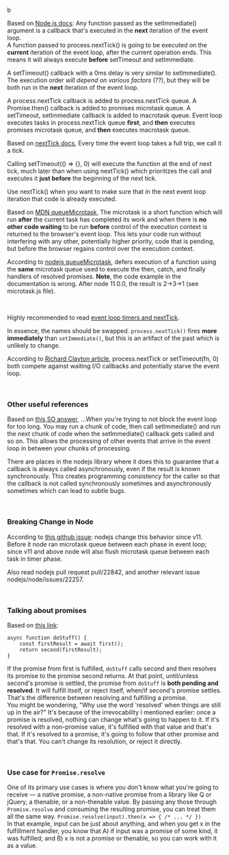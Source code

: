 b  

Based on [Node.js docs](https://nodejs.org/en/learn/asynchronous-work/understanding-setimmediate.): Any function passed as the setImmediate() argument is a callback that's executed in the **next** iteration of the event loop.  
A function passed to process.nextTick() is going to be executed on the **current** iteration of the event loop, after the current operation ends. This means it will always execute **before** setTimeout and setImmediate.

A setTimeout() callback with a 0ms delay is very similar to setImmediate(). The execution order _will depend on various factors_ (??), but they will be both run in the **next** iteration of the event loop.

A process.nextTick callback is added to process.nextTick queue. A Promise.then() callback is added to promises microtask queue. A setTimeout, setImmediate callback is added to macrotask queue. Event loop executes tasks in process.nextTick queue **first**, and **then** executes promises microtask queue, and **then** executes macrotask queue.

Based on [nextTick docs](https://nodejs.org/en/learn/asynchronous-work/understanding-processnexttick), Every time the event loop takes a full trip, we call it a tick.

Calling setTimeout(() => {}, 0) will execute the function at the end of next tick, much later than when using nextTick() which prioritizes the call and executes it **just before** the beginning of the next tick.

Use nextTick() when you want to make sure that in the next event loop iteration that code is already executed.

Based on [MDN queueMicrotask](https://developer.mozilla.org/en-US/docs/Web/API/queueMicrotask), The microtask is a short function which will run **after** the current task has completed its work and when there is **no other code waiting** to be run **before** control of the execution context is returned to the browser's event loop. This lets your code run without interfering with any other, potentially higher priority, code that is pending, but before the browser regains control over the execution context.  

According to [nodejs queueMicrotask](https://nodejs.org/api/process.html#when-to-use-queuemicrotask-vs-processnexttick), defers execution of a function using the **same** microtask queue used to execute the then, catch, and finally handlers of resolved promises. **Note**, the code example in the documentation is wrong. After node 11.0.0, the result is 2->3->1 (see microtask.js file).   

</br>

Highly recommended to read [event loop timers and nextTick](https://nodejs.org/en/guides/event-loop-timers-and-nexttick).  

In essence, the names should be swapped. `process.nextTick()` fires **more immediately** than `setImmediate()`, but this is an artifact of the past which is unlikely to change. 

According to [Richard Clayton article](https://rclayton.silvrback.com/scheduling-execution-in-node-js), process.nextTick or setTimeout(fn, 0) both compete against waiting I/O callbacks and potentially starve the event loop. 

</br>

### Other useful references

Based on [this SO answer](https://stackoverflow.com/questions/63770952/nodejs-setimmediate-function-realtime-usecase-and-example), ...When you're trying to not block the event loop for too long. You may run a chunk of code, then call setImmediate() and run the next chunk of code when the setImmediate() callback gets called and so on. This allows the processing of other events that arrive in the event loop in between your chunks of processing.

There are places in the nodejs library where it does this to guarantee that a callback is always called asynchronously, even if the result is known synchronously. This creates programming consistency for the caller so that the callback is not called synchronously sometimes and asynchronously sometimes which can lead to subtle bugs.

</br>

### Breaking Change in Node
According to [this github issue](https://github.com/nodejs/help/issues/1789#issuecomment-1312455792):
nodejs change this behavior since v11. Before it node ran microtask queue between each phase in event loop; since v11 and above node will also flush microtask queue between each task in timer phase.

Also read nodejs pull request pull/22842, and another relevant issue nodejs/node/issues/22257.

</br>

### Talking about promises

Based on [this link](https://thenewtoys.dev/blog/2021/02/08/lets-talk-about-how-to-talk-about-promises/):

```
async function doStuff() {
    const firstResult = await first();
    return second(firstResult);
}
```

If the promise from first is fulfilled, `doStuff` calls second and then resolves its promise to the promise second returns. At that point, until/unless second's promise is settled, the promise from `doStuff` is **both pending and resolved**. It will fulfill itself, or reject itself, when/if second's promise settles. That's the difference between resolving and fulfilling a promise.  
You might be wondering, "Why use the word 'resolved' when things are still up in the air?" It's because of the irrevocability I mentioned earlier: once a promise is resolved, nothing can change what's going to happen to it. If it's resolved with a non-promise value, it's fulfilled with that value and that's that. If it's resolved to a promise, it's going to follow that other promise and that's that. You can't change its resolution, or reject it directly.

</br>

### Use case for `Promise.resolve`

One of its primary use cases is where you don't know what you're going to receive — a native promise, a non-native promise from a library like Q or jQuery, a thenable, or a non-thenable value. By passing any those through `Promise.resolve` and consuming the resulting promise, you can treat them all the same way.
`Promise.resolve(input).then(x => { /* ... */ })`  
In that example, input can be just about anything, and when you get x in the fulfillment handler, you know that A) if input was a promise of some kind, it was fulfilled; and B) x is not a promise or thenable, so you can work with it as a value.
